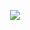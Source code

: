 <p align="center">
  <img src="https://api.boot.dev/v1/users/public/e48cda4f-1a47-40fa-ba75-d3d781b13524/thumbnail" >
</p>
